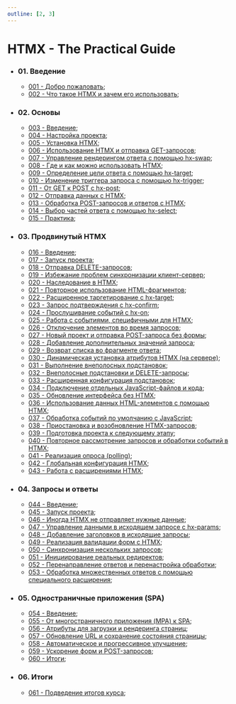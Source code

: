 ```yaml
---
outline: [2, 3]
---
```


# HTMX - The Practical Guide

- ### 01. Введение

    - [001 - Добро пожаловать](https://vk.com/video-224325822_456246353?list=ln-P1mcEWoXRiJQ4m0z1Y);
    - [002 - Что такое HTMX и зачем его использовать](https://vk.com/video-224325822_456246354?list=ln-0B5QJQLyc33f7H3llC);

- ### 02. Основы

    - [003 - Введение](https://vk.com/video-224325822_456246355?list=ln-QvyauRWG3ZqMexHgw3);
    - [004 - Настройка проекта](https://vk.com/video-224325822_456246356?list=ln-LBwH05EsAxz2BzZqxc);
    - [005 - Установка HTMX](https://vk.com/video-224325822_456246357?list=ln-sW0yX5WhnDPfK6Xt2T);
    - [006 - Использование HTMX и отправка GET-запросов](https://vk.com/video-224325822_456246358?list=ln-BSfwpZVaADvZZhRTJP);
    - [007 - Управление рендерингом ответа с помощью hx-swap](https://vk.com/video-224325822_456246359?list=ln-Yg7weSrxCj5kE7OwXZ);
    - [008 - Где и как можно использовать HTMX](https://vk.com/video-224325822_456246360?list=ln-ytoyamGRZhUQAzzwJf);
    - [009 - Определение цели ответа с помощью hx-target](https://vk.com/video-224325822_456246361?list=ln-nAzNPKb7qVWYIPXXMF);
    - [010 - Изменение триггера запроса с помощью hx-trigger](https://vk.com/video-224325822_456246362?list=ln-Hag7kYYdMTdatXPehP);
    - [011 - От GET к POST с hx-post](https://vk.com/video-224325822_456246363?list=ln-QUvKMUGWUSzsarttz0);
    - [012 - Отправка данных с HTMX](https://vk.com/video-224325822_456246364?list=ln-W8Cm9w8m7CyGCN0uzd);
    - [013 - Обработка POST-запросов и ответов с HTMX](https://vk.com/video-224325822_456246365?list=ln-7Fzqcrd6MqFZqgUuVZ);
    - [014 - Выбор частей ответа с помощью hx-select](https://vk.com/video-224325822_456246366?list=ln-leHlM5zUlTi9NwW2EV);
    - [015 - Практика](https://vk.com/video-224325822_456246367?list=ln-HuB38Sztx6eGQKXpke);

- ### 03. Продвинутый HTMX

    - [016 - Введение](https://vk.com/video-224325822_456246368?list=ln-1VZWMdb62Ud2MYpKzi);
    - [017 - Запуск проекта](https://vk.com/video-224325822_456246369?list=ln-1BPd0cw2DRZmzCejfH);
    - [018 - Отправка DELETE-запросов](https://vk.com/video-224325822_456246370?list=ln-Kpg08AfWOanLPhSFcH);
    - [019 - Избежание проблем синхронизации клиент-сервер](https://vk.com/video-224325822_456246371?list=ln-Kf2HEyAUYwnzr4PpXY);
    - [020 - Наследование в HTMX](https://vk.com/video-224325822_456246372?list=ln-wOhsUMRPUa56a6dysb);
    - [021 - Повторное использование HTML-фрагментов](https://vk.com/video-224325822_456246373?list=ln-XzbyVrxdW9Pa5z4dFm);
    - [022 - Расширенное таргетирование с hx-target](https://vk.com/video-224325822_456246374?list=ln-mzl1QXhinP4ZpMp4gc);
    - [023 - Запрос подтверждения с hx-confirm](https://vk.com/video-224325822_456246375?list=ln-ljihqBFAWd2IhBEzPe);
    - [024 - Прослушивание событий с hx-on](https://vk.com/video-224325822_456246376?list=ln-oXitATOJexJEHJnXYf);
    - [025 - Работа с событиями, специфичными для HTMX](https://vk.com/video-224325822_456246377?list=ln-ulXwqmVeqFmQDvOTbO);
    - [026 - Отключение элементов во время запросов](https://vk.com/video-224325822_456246378?list=ln-HQECK0GaxCnJSNKb0Q);
    - [027 - Новый проект и отправка POST-запроса без формы](https://vk.com/video-224325822_456246379?list=ln-hgeVcNTNuMzVjfQkxz);
    - [028 - Добавление дополнительных значений запроса](https://vk.com/video-224325822_456246380?list=ln-VP9Zl2Z6xqzBi5op8s);
    - [029 - Возврат списка во фрагменте ответа](https://vk.com/video-224325822_456246381?list=ln-lrDaWWA5INiw6z1rUs);
    - [030 - Динамическая установка атрибутов HTMX (на сервере)](https://vk.com/video-224325822_456246382?list=ln-4wazh86a10dDGzruwb);
    - [031 - Выполнение внеполосных подстановок](https://vk.com/video-224325822_456246383?list=ln-DTCwbokTNe6xyFff2W);
    - [032 - Внеполосные подстановки и DELETE-запросы](https://vk.com/video-224325822_456246384?list=ln-0fKXLFTgUCDezkXsiz);
    - [033 - Расширенная конфигурация подстановок](https://vk.com/video-224325822_456246385?list=ln-LzW2kI3sq8DN3CIZzr);
    - [034 - Подключение отдельных JavaScript-файлов и кода](https://vk.com/video-224325822_456246386?list=ln-ZhZ0AVpJeCuKzgoA3A);
    - [035 - Обновление интерфейса без HTMX](https://vk.com/video-224325822_456246387?list=ln-OkDmZRgCuzMJ4dwTgV);
    - [036 - Использование данных HTML-элементов с помощью HTMX](https://vk.com/video-224325822_456246388?list=ln-6jS6FyPlDPZL3Wkumw);
    - [037 - Обработка событий по умолчанию с JavaScript](https://vk.com/video-224325822_456246389?list=ln-xXbV9zLh9F5qoQ9hHZ);
    - [038 - Приостановка и возобновление HTMX-запросов](https://vk.com/video-224325822_456246390?list=ln-4eGUbHu5FA7jnZUatk);
    - [039 - Подготовка проекта к следующему этапу](https://vk.com/video-224325822_456246391?list=ln-90eZ4EC2VVruVPG8Du);
    - [040 - Повторное рассмотрение запросов и обработки событий в HTMX](https://vk.com/video-224325822_456246392?list=ln-cSAtHI7oI809ogOIB8);
    - [041 - Реализация опроса (polling)](https://vk.com/video-224325822_456246393?list=ln-Nw0yKZz4vjMz7PNZCg);
    - [042 - Глобальная конфигурация HTMX](https://vk.com/video-224325822_456246394?list=ln-SNaI6xZdNcZN9rdGDS);
    - [043 - Работа с расширениями HTMX](https://vk.com/video-224325822_456246395?list=ln-bKJlh95jwOIHzaTSwE);

- ### 04. Запросы и ответы

    - [044 - Введение](https://vk.com/video-224325822_456246396?list=ln-rwtqGSZJRBpLEAbhQg);
    - [045 - Запуск проекта](https://vk.com/video-224325822_456246397?list=ln-zHn0OpI0sYDBqosWwN);
    - [046 - Иногда HTMX не отправляет нужные данные](https://vk.com/video-224325822_456246398?list=ln-mb8rgMqDUZ6tbGRYXT);
    - [047 - Управление данными в исходящем запросе с hx-params](https://vk.com/video-224325822_456246399?list=ln-yIl9HgPS9eDMfjQvFl);
    - [048 - Добавление заголовков в исходящие запросы](https://vk.com/video-224325822_456246400?list=ln-4lQJVtLcW7DkqMmOAN);
    - [049 - Реализация валидации форм с HTMX](https://vk.com/video-224325822_456246401?list=ln-d1hFIqZZFyBSSVDv3Z);
    - [050 - Синхронизация нескольких запросов](https://vk.com/video-224325822_456246402?list=ln-STYXceI9CV6zfeXT56);
    - [051 - Инициирование реальных редиректов](https://vk.com/video-224325822_456246403?list=ln-VPp0jB5XORNTtvq3NY);
    - [052 - Перенаправление ответов и перенастройка обработки](https://vk.com/video-224325822_456246404?list=ln-fH0L31N2eTp6VuVqsi);
    - [053 - Обработка множественных ответов с помощью специального расширения](https://vk.com/video-224325822_456246405?list=ln-D1QvuA7IGyD6BOlTC2);

- ### 05. Одностраничные приложения (SPA)

    - [054 - Введение](https://vk.com/video-224325822_456246406?list=ln-1fCXdaYMMbmNKKp0dD);
    - [055 - От многостраничного приложения (MPA) к SPA](https://vk.com/video-224325822_456246407?list=ln-W4jbCvQuQx1eIK7grL);
    - [056 - Атрибуты для загрузки и рендеринга страниц](https://vk.com/video-224325822_456246408?list=ln-Kn82tkFn4wuwwLyz2N);
    - [057 - Обновление URL и сохранение состояния страницы](https://vk.com/video-224325822_456246409?list=ln-CbwMGPynPX6eawCFVG);
    - [058 - Автоматическое и прогрессивное улучшение](https://vk.com/video-224325822_456246410?list=ln-ull8Foqrqn9qg5sSpc);
    - [059 - Ускорение форм и POST-запросов](https://vk.com/video-224325822_456246411?list=ln-7wGmrMFLmF5fCbxROa);
    - [060 - Итоги](https://vk.com/video-224325822_456246412?list=ln-jRPQpIzM0jvIoKlGd1);

- ### 06. Итоги

    - [061 - Подведение итогов курса](https://vk.com/video-224325822_456246413?list=ln-57MVjVqPX60lVBz8wV);
